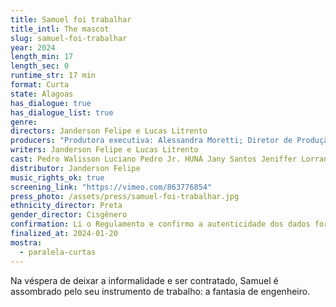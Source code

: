 ```yaml
---
title: Samuel foi trabalhar
title_intl: The mascot
slug: samuel-foi-trabalhar
year: 2024
length_min: 17
length_sec: 0
runtime_str: 17 min
format: Curta
state: Alagoas
has_dialogue: true
has_dialogue_list: true
genre: 
directors: Janderson Felipe e Lucas Litrento
producers: "Produtora executiva: Alessandra Moretti; Diretor de Produção: Pedro Krull"
writers: Janderson Felipe e Lucas Litrento
cast: Pedro Walisson Luciano Pedro Jr. HUNÁ Jany Santos Jeniffer Lorrane Karol Peixoto Lanne Trindade Moniza Amaral Morghana Paz Ticiane Simões Jean Albuquerque Davi Luiz Dj Thuppa
distributor: Janderson Felipe
music_rights_ok: true
screening_link: "https://vimeo.com/863776854"
press_photo: /assets/press/samuel-foi-trabalhar.jpg
ethnicity_director: Preta
gender_director: Cisgênero
confirmation: Li o Regulamento e confirmo a autenticidade dos dados fornecido nesta ficha de inscrição.
finalized_at: 2024-01-20
mostra:
  - paralela-curtas
---
```


Na véspera de deixar a informalidade e ser contratado, Samuel é assombrado pelo seu instrumento de trabalho: a fantasia de engenheiro.
